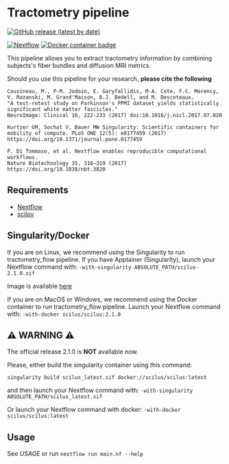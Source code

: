 Tractometry pipeline
====================

[![GitHub release (latest by date)](https://img.shields.io/github/v/release/scilus/tractometry_flow)](https://github.com/scilus/tractometry_flow/releases)

[![Nextflow](https://img.shields.io/badge/nextflow-21.10.6-brightgreen.svg)](https://www.nextflow.io/)
[![Docker container badge](https://img.shields.io/docker/v/scilus/scilus?label=docker&logo=docker&logoColor=white)](https://hub.docker.com/r/scilus/scilus)

This pipeline allows you to extract tractometry information by combining
subjects's fiber bundles and diffusion MRI metrics.

Should you use this pipeline for your research, **please cite the following**

```
Cousineau, M., P-M. Jodoin, E. Garyfallidis, M-A. Cote, F.C. Morency, V. Rozanski, M. Grand'Maison, B.J. Bedell, and M. Descoteaux.
"A test-retest study on Parkinson's PPMI dataset yields statistically significant white matter fascicles."
NeuroImage: Clinical 16, 222-233 (2017) doi:10.1016/j.nicl.2017.07.020

Kurtzer GM, Sochat V, Bauer MW Singularity: Scientific containers for
mobility of compute. PLoS ONE 12(5): e0177459 (2017)
https://doi.org/10.1371/journal.pone.0177459

P. Di Tommaso, et al. Nextflow enables reproducible computational workflows.
Nature Biotechnology 35, 316–319 (2017) https://doi.org/10.1038/nbt.3820
```

Requirements
------------

- [Nextflow](https://www.nextflow.io)
- [scilpy](https://github.com/scilus/scilpy)

Singularity/Docker
-----------
If you are on Linux, we recommend using the Singularity to run tractometry_flow pipeline.
If you have Apptainer (Singularity), launch your Nextflow command with:
`-with-singularity ABSOLUTE_PATH/scilus-2.1.0.sif`

Image is available [here](http://scil.dinf.usherbrooke.ca/en/containers_list/scilus-2.1.0.sif)

If you are on MacOS or Windows, we recommend using the Docker container to run tractometry_flow pipeline.
Launch your Nextflow command with:
`-with-docker scilus/scilus:2.1.0`

:warning: WARNING :warning:
---------
The official release 2.1.0 is **NOT** available now.

Please, either build the singularity container using this command: 

`singularity build scilus_latest.sif docker://scilus/scilus:latest` 

and then launch your Nextflow command with:
`-with-singularity ABSOLUTE_PATH/scilus_latest.sif`

Or launch your Nextflow command with docker:
`-with-docker scilus/scilus:latest`

Usage
-----

See *USAGE* or run `nextflow run main.nf --help`
